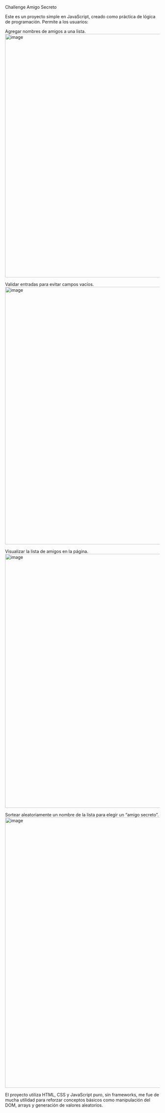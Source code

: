 Challenge Amigo Secreto

Este es un proyecto simple en JavaScript, creado como práctica de lógica de programación. Permite a los usuarios:

Agregar nombres de amigos a una lista.
 <img width="945" height="793" alt="image" src="https://github.com/user-attachments/assets/e2a933d2-d9eb-4836-ba15-f5de0d71d019" />


Validar entradas para evitar campos vacíos.
 <img width="1040" height="839" alt="image" src="https://github.com/user-attachments/assets/2d3bdc85-f0ac-4231-adac-cef281be5596" />


Visualizar la lista de amigos en la página.
<img width="979" height="827" alt="image" src="https://github.com/user-attachments/assets/9677a58c-f5f7-43a6-8c23-bd94370296e7" />

Sortear aleatoriamente un nombre de la lista para elegir un “amigo secreto”.
<img width="999" height="881" alt="image" src="https://github.com/user-attachments/assets/175d0b03-333d-4183-b09a-798778bbaa46" />

El proyecto utiliza HTML, CSS y JavaScript puro, sin frameworks, me fue de mucha utilidad para reforzar conceptos básicos como manipulación del DOM, arrays y generación de valores aleatorios.
